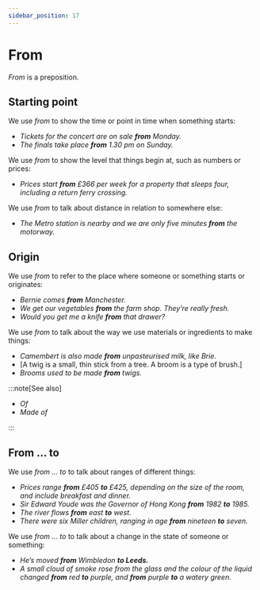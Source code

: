 ```yaml
---
sidebar_position: 17
---
```


# From

*From* is a preposition.

## Starting point

We use *from* to show the time or point in time when something starts:

- *Tickets for the concert are on sale **from** Monday.*
- *The finals take place **from** 1.30 pm on Sunday.*

We use *from* to show the level that things begin at, such as numbers or prices:

- *Prices start **from** £366 per week for a property that sleeps four, including a return ferry crossing.*

We use *from* to talk about distance in relation to somewhere else:

- *The Metro station is nearby and we are only five minutes **from** the motorway.*

## Origin

We use *from* to refer to the place where someone or something starts or originates:

- *Bernie comes **from** Manchester.*
- *We get our vegetables **from** the farm shop. They’re really fresh.*
- *Would you get me a knife **from** that drawer?*

We use *from* to talk about the way we use materials or ingredients to make things:

- *Camembert is also made **from** unpasteurised milk, like Brie.*
- \[A twig is a small, thin stick from a tree. A broom is a type of brush.\]
- *Brooms used to be made **from** twigs.*

:::note[See also]

- *Of*
- *Made of*

:::

## From … to

We use *from … to* to talk about ranges of different things:

- *Prices range **from** £405 **to** £425, depending on the size of the room, and include breakfast and dinner.*
- *Sir Edward Youde was the Governor of Hong Kong **from** 1982 **to** 1985.*
- *The river flows **from** east **to** west.*
- *There were six Miller children, ranging in age **from** nineteen **to** seven.*

We use *from … to* to talk about a change in the state of someone or something:

- *He’s moved **from** Wimbledon* ***to Leeds.***
- *A small cloud of smoke rose from the glass and the colour of the liquid changed **from** red **to** purple, and **from** purple **to** a watery green.*
